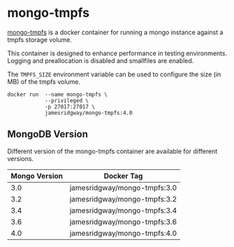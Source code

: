 # mongo-tmpfs
[mongo-tmpfs](https://hub.docker.com/r/jamesridgway/mongo-tmpfs) is a docker container for running a mongo instance against a tmpfs storage volume.

This container is designed to enhance performance in testing environments. Logging and preallocation is disabled and smallfiles are enabled.

The `TMPFS_SIZE` environment variable can be used to configure the size (in MB) of the tmpfs volume.

```
docker run  --name mongo-tmpfs \
            --privileged \
            -p 27017:27017 \
            jamesridgway/mongo-tmpfs:4.0
```

## MongoDB Version
Different version of the mongo-tmpfs container are available for different versions.

| Mongo Version  | Docker Tag                   |
| -------------- | ---------------------------- |
| 3.0            | jamesridgway/mongo-tmpfs:3.0 |
| 3.2            | jamesridgway/mongo-tmpfs:3.2 |
| 3.4            | jamesridgway/mongo-tmpfs:3.4 |
| 3.6            | jamesridgway/mongo-tmpfs:3.6 |
| 4.0            | jamesridgway/mongo-tmpfs:4.0 |
